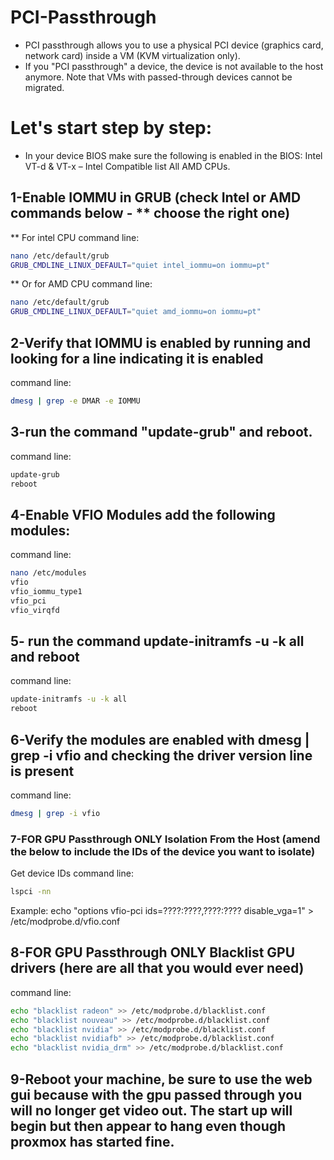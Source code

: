# PCI-Passthrough
* PCI passthrough allows you to use a physical PCI device (graphics card, network card) inside a VM (KVM virtualization only).
* If you "PCI passthrough" a device, the device is not available to the host anymore. Note that VMs with passed-through devices cannot be migrated.
# Let's start step by step:
* In your device BIOS make sure the following is enabled in the BIOS: Intel VT-d & VT-x – Intel Compatible list All AMD CPUs.
## 1-Enable IOMMU in GRUB (check Intel or AMD commands below - ** choose the right one)
** For intel CPU command line: 
```bash
nano /etc/default/grub
GRUB_CMDLINE_LINUX_DEFAULT="quiet intel_iommu=on iommu=pt"
```
** Or for AMD CPU command line:
```bash
nano /etc/default/grub
GRUB_CMDLINE_LINUX_DEFAULT="quiet amd_iommu=on iommu=pt"
```
## 2-Verify that IOMMU is enabled by running and looking for a line indicating it is enabled
command line:
```bash
dmesg | grep -e DMAR -e IOMMU
```
## 3-run the command "update-grub" and reboot.
command line:
```bash
update-grub
reboot
```
## 4-Enable VFIO Modules add the following modules:
command line:
```bash
nano /etc/modules
vfio
vfio_iommu_type1
vfio_pci
vfio_virqfd
```
## 5- run the command update-initramfs -u -k all and reboot
command line:
```bash
update-initramfs -u -k all
reboot
```
## 6-Verify the modules are enabled with dmesg | grep -i vfio and checking the driver version line is present
command line:
```bash
dmesg | grep -i vfio
```
### 7-**FOR GPU Passthrough ONLY** Isolation From the Host (amend the below to include the IDs of the device you want to isolate)
Get device IDs command line:
```bash
lspci -nn
```
Example:
echo "options vfio-pci ids=????:????,????:???? disable_vga=1" > /etc/modprobe.d/vfio.conf
## 8-**FOR GPU Passthrough ONLY** Blacklist GPU drivers (here are all that you would ever need)
command line:
```bash
echo "blacklist radeon" >> /etc/modprobe.d/blacklist.conf 
echo "blacklist nouveau" >> /etc/modprobe.d/blacklist.conf 
echo "blacklist nvidia" >> /etc/modprobe.d/blacklist.conf 
echo "blacklist nvidiafb" >> /etc/modprobe.d/blacklist.conf
echo "blacklist nvidia_drm" >> /etc/modprobe.d/blacklist.conf 
```
## 9-Reboot your machine, be sure to use the web gui because with the gpu passed through you will no longer get video out. The start up will begin but then appear to hang even though proxmox has started fine.

